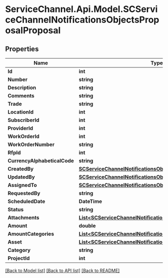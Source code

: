# ServiceChannel.Api.Model.SCServiceChannelNotificationsObjectsProposalProposal

## Properties

Name | Type | Description | Notes
------------ | ------------- | ------------- | -------------
**Id** | **int** |  | [optional] 
**Number** | **string** |  | [optional] 
**Description** | **string** |  | [optional] 
**Comments** | **string** |  | [optional] 
**Trade** | **string** |  | [optional] 
**LocationId** | **int** |  | [optional] 
**SubscriberId** | **int** |  | [optional] 
**ProviderId** | **int** |  | [optional] 
**WorkOrderId** | **int** |  | [optional] 
**WorkOrderNumber** | **string** |  | [optional] 
**RfpId** | **int** |  | [optional] 
**CurrencyAlphabeticalCode** | **string** |  | [optional] 
**CreatedBy** | [**SCServiceChannelNotificationsObjectsUser**](SCServiceChannelNotificationsObjectsUser.md) |  | [optional] 
**UpdatedBy** | [**SCServiceChannelNotificationsObjectsUser**](SCServiceChannelNotificationsObjectsUser.md) |  | [optional] 
**AssignedTo** | [**SCServiceChannelNotificationsObjectsUser**](SCServiceChannelNotificationsObjectsUser.md) |  | [optional] 
**RequestedBy** | **string** |  | [optional] 
**ScheduledDate** | **DateTime** |  | [optional] 
**Status** | **string** |  | [optional] 
**Attachments** | [**List&lt;SCServiceChannelNotificationsObjectsAttachment&gt;**](SCServiceChannelNotificationsObjectsAttachment.md) |  | [optional] 
**Amount** | **double** |  | [optional] 
**AmountCategories** | [**List&lt;SCServiceChannelNotificationsObjectsProposalCategory&gt;**](SCServiceChannelNotificationsObjectsProposalCategory.md) |  | [optional] 
**Asset** | [**List&lt;SCServiceChannelNotificationsObjectsProposalAsset&gt;**](SCServiceChannelNotificationsObjectsProposalAsset.md) |  | [optional] 
**Category** | **string** |  | [optional] 
**ProjectId** | **int** |  | [optional] 

[[Back to Model list]](../README.md#documentation-for-models) [[Back to API list]](../README.md#documentation-for-api-endpoints) [[Back to README]](../README.md)

